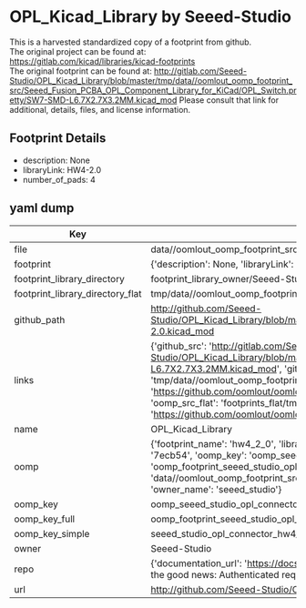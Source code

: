 # OPL_Kicad_Library by Seeed-Studio  
This is a harvested standardized copy of a footprint from github.  
The original project can be found at:  
https://gitlab.com/kicad/libraries/kicad-footprints  
The original footprint can be found at:
http://gitlab.com/Seeed-Studio/OPL_Kicad_Library/blob/master/tmp/data//oomlout_oomp_footprint_src/Seeed_Fusion_PCBA_OPL_Component_Library_for_KiCad/OPL_Switch.pretty/SW7-SMD-L6.7X2.7X3.2MM.kicad_mod
Please consult that link for additional, details, files, and license information.  
## Footprint Details
* description: None  
* libraryLink: HW4-2.0  
* number_of_pads: 4  
## yaml dump  
| Key | Value |  
| --- | --- |  
| file | data//oomlout_oomp_footprint_src/OPL_Kicad_Library/Seeed_Fusion_PCBA_OPL_Component_Library_for_KiCad/OPL_Connector.pretty/HW4-2.0.kicad_mod |  
| footprint | {'description': None, 'libraryLink': 'HW4-2.0', 'number_of_pads': 4} |  
| footprint_library_directory | footprint_library_owner/Seeed-Studio_OPL_Kicad_Library |  
| footprint_library_directory_flat | tmp/data//oomlout_oomp_footprint_src/footprints_flat/seeed_studio_opl_connector_hw4_2_0/working |  
| github_path | http://github.com/Seeed-Studio/OPL_Kicad_Library/blob/master/tmp/data//oomlout_oomp_footprint_src/Seeed_Fusion_PCBA_OPL_Component_Library_for_KiCad/OPL_Connector.pretty/HW4-2.0.kicad_mod |  
| links | {'github_src': 'http://gitlab.com/Seeed-Studio/OPL_Kicad_Library/blob/master/tmp/data//oomlout_oomp_footprint_src/Seeed_Fusion_PCBA_OPL_Component_Library_for_KiCad/OPL_Switch.pretty/SW7-SMD-L6.7X2.7X3.2MM.kicad_mod', 'github_src_repo': 'https://gitlab.com/kicad/libraries/kicad-footprints', 'oomp_bot': 'tmp/data//oomlout_oomp_footprint_src/footprints/seeed_studio_opl_connector_hw4_2_0/working', 'oomp_bot_github': 'https://github.com/oomlout/oomlout_oomp_footprint_bot/tree/main/tmp/data//oomlout_oomp_footprint_src/footprints/seeed_studio_opl_connector_hw4_2_0/working', 'oomp_src_flat': 'footprints_flat/tmp/data//oomlout_oomp_footprint_src/footprints_flat/seeed_studio_opl_connector_hw4_2_0/working', 'oomp_src_flat_github': 'https://github.com/oomlout/oomlout_oomp_footprint_src/tree/main/tmp/data//oomlout_oomp_footprint_src/footprints_flat/seeed_studio_opl_connector_hw4_2_0/working'} |  
| name | OPL_Kicad_Library |  
| oomp | {'footprint_name': 'hw4_2_0', 'library_name': 'opl_connector', 'md5': '7ecb5461b2fc304c5babda6af7929f97', 'md5_10': '7ecb5461b2', 'md5_5': '7ecb5', 'md5_6': '7ecb54', 'oomp_key': 'oomp_seeed_studio_opl_connector_hw4_2_0', 'oomp_key_extra': 'oomp_footprint_seeed_studio_opl_connector_hw4_2_0', 'oomp_key_full': 'oomp_footprint_seeed_studio_opl_connector_hw4_2_0_7ecb54', 'oomp_key_simple': 'seeed_studio_opl_connector_hw4_2_0', 'original_filename': 'data//oomlout_oomp_footprint_src/OPL_Kicad_Library/Seeed_Fusion_PCBA_OPL_Component_Library_for_KiCad/OPL_Connector.pretty/HW4-2.0.kicad_mod', 'owner_name': 'seeed_studio'} |  
| oomp_key | oomp_seeed_studio_opl_connector_hw4_2_0 |  
| oomp_key_full | oomp_footprint_seeed_studio_opl_connector_hw4_2_0 |  
| oomp_key_simple | seeed_studio_opl_connector_hw4_2_0 |  
| owner | Seeed-Studio |  
| repo | {'documentation_url': 'https://docs.github.com/rest/overview/resources-in-the-rest-api#rate-limiting', 'message': "API rate limit exceeded for 84.66.142.224. (But here's the good news: Authenticated requests get a higher rate limit. Check out the documentation for more details.)"} |  
| url | http://github.com/Seeed-Studio/OPL_Kicad_Library |  

